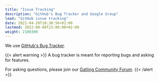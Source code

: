 ```yaml
---
title: "Issue Tracking"
description: "GitHub's Bug Tracker and Google Group"
lead: "GitHub issue tracking"
date: 2021-04-20T18:30:56+02:00
lastmod: 2022-08-08T23:00:00+02:00
weight: 2100300
---
```


We use [GitHub's Bug Tracker](https://github.com/gatling/gatling/issues).

{{< alert warning >}}
A bug tracker is meant for reporting bugs and asking for features.

For asking questions, please join our [Gatling Community Forum](https://community.gatling.io).
{{< /alert >}}
